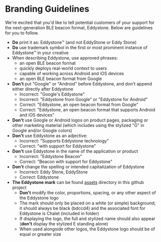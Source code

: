 # Branding Guidelines

We're excited that you'd like to tell potential customers of your support for
the next-generation BLE beacon format, Eddystone. Below are guidelines for you
to follow.

- **Do** print it as: Eddystone™ (and not EddyStone or Eddy Stone)
- **Do** use trademark symbol in the first or most prominent instance of Eddystone™
  in your creative
- When describing Eddystone, use approved phrases:
  - an open BLE beacon format
  - quickly deploys real-world context to users
  - capable of working across Android and iOS devices
  - an open BLE beacon format from Google
- **Don't** put "Google" or "Android" before Eddystone, and don't append either
  directly after Eddystone
  - Incorrect: "Google's Eddystone"
  - Incorrect: "Eddystone from Google" or "Eddystone for Android"
  - Correct: "Eddystone, an open beacon format from Google"
  - Correct: "Eddystone, an open beacon format that supports Android and iOS devices"
- **Don't** use Google or Android logos on product pages, packaging or other
  marketing material (which includes using the stylized "G" in Google and/or
  Google colors)
- **Don't** use Eddystone as an adjective:
  - Incorrect: "Supports Eddystone technology"
  - Correct: "with support for Eddystone"
- **Don't** use Eddystone in the name of the application or product
  - Incorrect: "Eddystone Beacon"
  - Correct: "Beacon with support for Eddystone"
- **Don't** change the spelling or intended capitalization of Eddystone
  - Incorrect: Eddy Stone, EddyStone
  - Correct: Eddystone
- **The Eddystone mark** can be found [assets](assets/) directory in this github project
  - **Don't** modify the color, proportions, spacing, or any other aspect of the
    Eddystone logo
  - The mark should only be placed on a white (or simple) background; it should
    always be black (bdccd4) and the associated font for Eddystone is Chalet
    (included in folder)
  - If displaying the logo, the full and stylized name should also appear
    (**don't** display the stylized E standing alone)
  - When used alongside other logos, the Eddystone logo should be of equal or
    greater size
